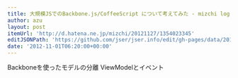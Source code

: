 ```yaml
---
title: 大規模JSでのBackbone.js/CoffeeScript について考えてみた - mizchi log
author: azu
layout: post
itemUrl: 'http://d.hatena.ne.jp/mizchi/20121127/1354023345'
editJSONPath: 'https://github.com/jser/jser.info/edit/gh-pages/data/2012/11/index.json'
date: '2012-11-01T06:20:00+00:00'
---
```

Backboneを使ったモデルの分離
ViewModelとイベント
